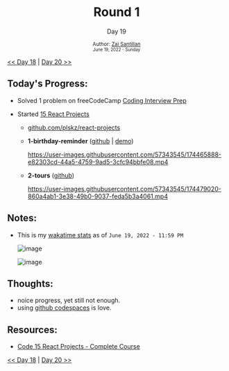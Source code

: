 <div align="center">
  <h1>Round 1</h1>
  <p>Day 19</p>

  <sub>
    Author: <a href="https://github.com/plskz" target="_blank">Zai Santillan</a>
    <br>
    <small>June 19, 2022 - Sunday</small>
  </sub>
</div>

[<< Day 18](day018.md) | [Day 20 >>](day020.md)

## Today's Progress:

- Solved 1 problem on freeCodeCamp [Coding Interview Prep](https://www.freecodecamp.org/learn/coding-interview-prep/)

- Started [15 React Projects](https://youtu.be/a_7Z7C_JCyo)

  - [github.com/plskz/react-projects](https://github.com/plskz/react-projects)
  - **1-birthday-reminder** ([github](https://github.com/plskz/react-projects/tree/sol/01-birthday-reminder/setup) | [demo](https://birthday-reminder-plskz.vercel.app))

    https://user-images.githubusercontent.com/57343545/174465888-e82303cd-44a5-4759-9ad5-3cfc94bbfe08.mp4

  - **2-tours** ([github](https://github.com/plskz/react-projects/tree/sol/02-tours/setup))

    https://user-images.githubusercontent.com/57343545/174479020-860a4ab1-3e38-49b0-9037-feda5b3a4061.mp4

## Notes:

- This is my [wakatime stats](https://wakatime.com/@plskz) as of `June 19, 2022 - 11:59 PM`

  ![image](https://user-images.githubusercontent.com/57343545/174522562-c6bc0fb3-fe00-4965-8a87-9be11aadf275.png)

  ![image](https://user-images.githubusercontent.com/57343545/174522590-00379ada-538b-4b24-bd1d-aa5f8b58b68d.png)

## Thoughts:

- noice progress, yet still not enough.
- using [github codespaces](https://github.com/codespaces) is love.

## Resources:

- [Code 15 React Projects - Complete Course](https://youtu.be/a_7Z7C_JCyo)

[<< Day 18](day018.md) | [Day 20 >>](day020.md)

